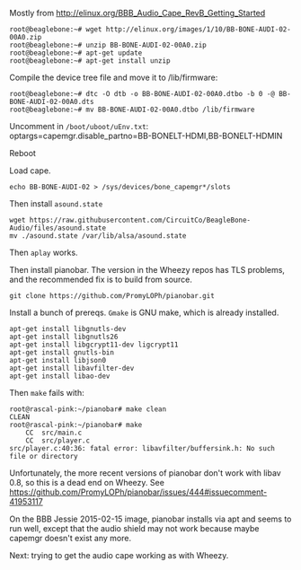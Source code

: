 Mostly from http://elinux.org/BBB_Audio_Cape_RevB_Getting_Started

    root@beaglebone:~# wget http://elinux.org/images/1/10/BB-BONE-AUDI-02-00A0.zip
    root@beaglebone:~# unzip BB-BONE-AUDI-02-00A0.zip
    root@beaglebone:~# apt-get update
    root@beaglebone:~# apt-get install unzip

Compile the device tree file and move it to /lib/firmware:

    root@beaglebone:~# dtc -O dtb -o BB-BONE-AUDI-02-00A0.dtbo -b 0 -@ BB-BONE-AUDI-02-00A0.dts
    root@beaglebone:~# mv BB-BONE-AUDI-02-00A0.dtbo /lib/firmware

Uncomment in `/boot/uboot/uEnv.txt`:
    optargs=capemgr.disable_partno=BB-BONELT-HDMI,BB-BONELT-HDMIN

Reboot

Load cape.

    echo BB-BONE-AUDI-02 > /sys/devices/bone_capemgr*/slots

Then install `asound.state`

    wget https://raw.githubusercontent.com/CircuitCo/BeagleBone-Audio/files/asound.state
    mv ./asound.state /var/lib/alsa/asound.state

Then `aplay` works.

Then install pianobar. The version in the Wheezy repos has TLS problems, and the recommended fix is to build from source.

    git clone https://github.com/PromyLOPh/pianobar.git

Install a bunch of prereqs. `Gmake` is GNU make, which is already installed.

    apt-get install libgnutls-dev
    apt-get install libgnutls26
    apt-get install libgcrypt11-dev ligcrypt11
    apt-get install gnutls-bin
    apt-get install libjson0
    apt-get install libavfilter-dev
    apt-get install libao-dev

Then `make` fails with:

    root@rascal-pink:~/pianobar# make clean
    CLEAN
    root@rascal-pink:~/pianobar# make
        CC  src/main.c
        CC  src/player.c
    src/player.c:40:36: fatal error: libavfilter/buffersink.h: No such file or directory

Unfortunately, the more recent versions of pianobar don't work with libav 0.8, so this is a dead end on Wheezy. See https://github.com/PromyLOPh/pianobar/issues/444#issuecomment-41953117

On the BBB Jessie 2015-02-15 image, pianobar installs via apt and seems to run well, except that the audio shield may not work because maybe capemgr doesn't exist any more.

Next: trying to get the audio cape working as with Wheezy.
